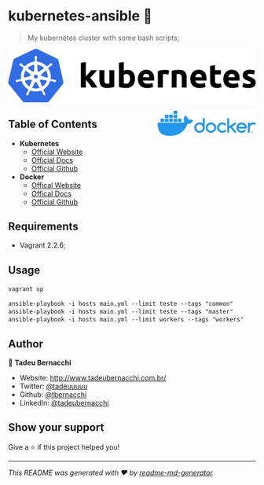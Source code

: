 <h1 align="">kubernetes-ansible 👋</h1>
<p>
</p>

> My kubernetes cluster with some bash scripts;

![Kubernetes](/.github/assets/img/kubernetes-logo.png)

<div align=>
	<img align="right" width="200px" src=/.github/assets/img/docker-logo.png>
</div> 

## Table of Contents

* **Kubernetes**  
  * [Official Website](https://kubernetes.io)
  * [Official Docs](https://kubernetes.io/docs/home/)
  * [Official Github](https://github.com/kubernetes)
* **Docker**  
  * [Offical Website](https://www.docker.com/)
  * [Offical Docs](https://docs.docker.com/)
  * [Official Github](https://github.com/docker)

## Requirements
* Vagrant 2.2.6;

## Usage

```
vagrant up 
```

```
ansible-playbook -i hosts main.yml --limit teste --tags "common"
ansible-playbook -i hosts main.yml --limit teste --tags "master"
ansible-playbook -i hosts main.yml --limit workers --tags "workers"
```

## Author

👤 **Tadeu Bernacchi**

* Website: http://www.tadeubernacchi.com.br/
* Twitter: [@tadeuuuuu](https://twitter.com/tadeuuuuu)
* Github: [@tbernacchi](https://github.com/tbernacchi)
* LinkedIn: [@tadeubernacchi](https://linkedin.com/in/tadeubernacchi)

## Show your support

Give a ⭐️ if this project helped you!

***
_This README was generated with ❤️ by [readme-md-generator](https://github.com/kefranabg/readme-md-generator)_
